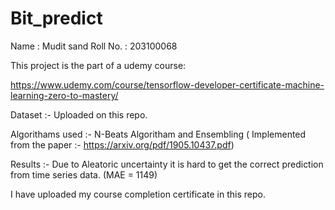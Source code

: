 # Bit_predict

Name : Mudit sand
Roll No. : 203100068


This project is the part of a udemy course:

https://www.udemy.com/course/tensorflow-developer-certificate-machine-learning-zero-to-mastery/

Dataset :- Uploaded on this repo.

Algorithams used :- N-Beats Algoritham and Ensembling ( Implemented from the paper :- https://arxiv.org/pdf/1905.10437.pdf)

Results :- Due to Aleatoric uncertainty it is hard to get the correct prediction from time series data. (MAE = 1149)

I have uploaded my course completion certificate in this repo.

